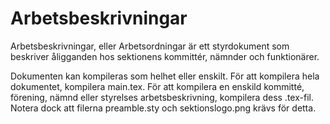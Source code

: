# Arbetsbeskrivningar
Arbetsbeskrivningar, eller Arbetsordningar är ett styrdokument som beskriver åligganden hos sektionens kommittér, nämnder och funktionärer.

Dokumenten kan kompileras som helhet eller enskilt. För att kompilera hela dokumentet, kompilera main.tex. För att kompilera en enskild kommitté, förening, nämnd eller styrelses arbetsbeskrivning, kompilera dess .tex-fil. Notera dock att filerna preamble.sty och sektionslogo.png krävs för detta.